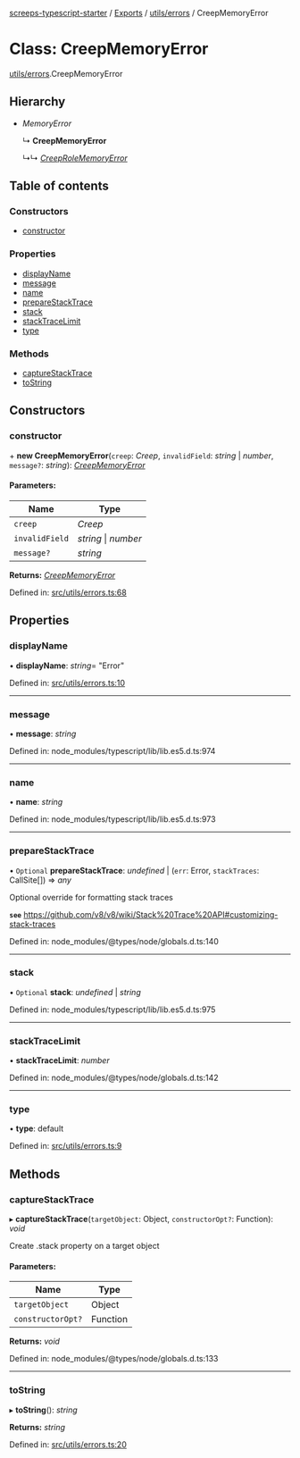 [screeps-typescript-starter](../README.md) / [Exports](../modules.md) / [utils/errors](../modules/utils_errors.md) / CreepMemoryError

# Class: CreepMemoryError

[utils/errors](../modules/utils_errors.md).CreepMemoryError

## Hierarchy

* *MemoryError*

  ↳ **CreepMemoryError**

  ↳↳ [*CreepRoleMemoryError*](utils_errors.creeprolememoryerror.md)

## Table of contents

### Constructors

- [constructor](utils_errors.creepmemoryerror.md#constructor)

### Properties

- [displayName](utils_errors.creepmemoryerror.md#displayname)
- [message](utils_errors.creepmemoryerror.md#message)
- [name](utils_errors.creepmemoryerror.md#name)
- [prepareStackTrace](utils_errors.creepmemoryerror.md#preparestacktrace)
- [stack](utils_errors.creepmemoryerror.md#stack)
- [stackTraceLimit](utils_errors.creepmemoryerror.md#stacktracelimit)
- [type](utils_errors.creepmemoryerror.md#type)

### Methods

- [captureStackTrace](utils_errors.creepmemoryerror.md#capturestacktrace)
- [toString](utils_errors.creepmemoryerror.md#tostring)

## Constructors

### constructor

\+ **new CreepMemoryError**(`creep`: *Creep*, `invalidField`: *string* \| *number*, `message?`: *string*): [*CreepMemoryError*](utils_errors.creepmemoryerror.md)

#### Parameters:

Name | Type |
------ | ------ |
`creep` | *Creep* |
`invalidField` | *string* \| *number* |
`message?` | *string* |

**Returns:** [*CreepMemoryError*](utils_errors.creepmemoryerror.md)

Defined in: [src/utils/errors.ts:68](https://github.com/Baelyk/screeps/blob/9bfed96/src/utils/errors.ts#L68)

## Properties

### displayName

• **displayName**: *string*= "Error"

Defined in: [src/utils/errors.ts:10](https://github.com/Baelyk/screeps/blob/9bfed96/src/utils/errors.ts#L10)

___

### message

• **message**: *string*

Defined in: node_modules/typescript/lib/lib.es5.d.ts:974

___

### name

• **name**: *string*

Defined in: node_modules/typescript/lib/lib.es5.d.ts:973

___

### prepareStackTrace

• `Optional` **prepareStackTrace**: *undefined* \| (`err`: Error, `stackTraces`: CallSite[]) => *any*

Optional override for formatting stack traces

**`see`** https://github.com/v8/v8/wiki/Stack%20Trace%20API#customizing-stack-traces

Defined in: node_modules/@types/node/globals.d.ts:140

___

### stack

• `Optional` **stack**: *undefined* \| *string*

Defined in: node_modules/typescript/lib/lib.es5.d.ts:975

___

### stackTraceLimit

• **stackTraceLimit**: *number*

Defined in: node_modules/@types/node/globals.d.ts:142

___

### type

• **type**: default

Defined in: [src/utils/errors.ts:9](https://github.com/Baelyk/screeps/blob/9bfed96/src/utils/errors.ts#L9)

## Methods

### captureStackTrace

▸ **captureStackTrace**(`targetObject`: Object, `constructorOpt?`: Function): *void*

Create .stack property on a target object

#### Parameters:

Name | Type |
------ | ------ |
`targetObject` | Object |
`constructorOpt?` | Function |

**Returns:** *void*

Defined in: node_modules/@types/node/globals.d.ts:133

___

### toString

▸ **toString**(): *string*

**Returns:** *string*

Defined in: [src/utils/errors.ts:20](https://github.com/Baelyk/screeps/blob/9bfed96/src/utils/errors.ts#L20)
